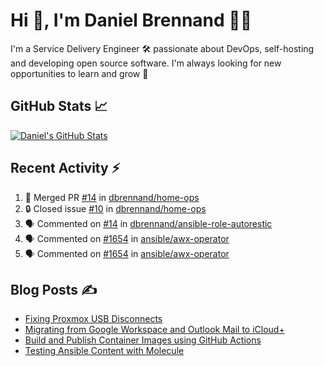 # Hi 👋, I'm Daniel Brennand 👨‍💻

I'm a Service Delivery Engineer 🛠 passionate about DevOps, self-hosting and developing open source software. I'm always looking for new opportunities to learn and grow 🌱

## GitHub Stats 📈

[![Daniel's GitHub Stats](https://github-readme-stats.vercel.app/api?username=dbrennand&show_icons=true&count_private=true&hide_border=true&theme=dark)](https://github.com/anuraghazra/github-readme-stats)

## Recent Activity ⚡

<!--START_SECTION:activity-->
1. 🎉 Merged PR [#14](https://github.com/dbrennand/home-ops/pull/14) in [dbrennand/home-ops](https://github.com/dbrennand/home-ops)
2. 🔒 Closed issue [#10](https://github.com/dbrennand/home-ops/issues/10) in [dbrennand/home-ops](https://github.com/dbrennand/home-ops)
3. 🗣 Commented on [#14](https://github.com/dbrennand/ansible-role-autorestic/issues/14#issuecomment-2211722911) in [dbrennand/ansible-role-autorestic](https://github.com/dbrennand/ansible-role-autorestic)
4. 🗣 Commented on [#1654](https://github.com/ansible/awx-operator/pull/1654#issuecomment-2210566887) in [ansible/awx-operator](https://github.com/ansible/awx-operator)
5. 🗣 Commented on [#1654](https://github.com/ansible/awx-operator/pull/1654#issuecomment-2210304267) in [ansible/awx-operator](https://github.com/ansible/awx-operator)
<!--END_SECTION:activity-->

## Blog Posts ✍

<!-- BLOG-POST-LIST:START -->
- [Fixing Proxmox USB Disconnects](https://danielbrennand.com/blog/proxmox-fix-usb-disconnect/)
- [Migrating from Google Workspace and Outlook Mail to iCloud+](https://danielbrennand.com/blog/google-outlook-to-icloud+/)
- [Build and Publish Container Images using GitHub Actions](https://danielbrennand.com/blog/build-and-publish-container-image-gha/)
- [Testing Ansible Content with Molecule](https://danielbrennand.com/blog/testing-ansible-content/)
<!-- BLOG-POST-LIST:END -->
